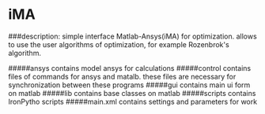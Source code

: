 # iMA

###description:
simple interface Matlab-Ansys(iMA) for optimization. 
allows to use the user algorithms of optimization, for example Rozenbrok's algorithm.

#####ansys
    contains model ansys for calculations
#####control
	contains files of commands for ansys and matalb. these files are necessary for synchronization between these programs
#####gui
	contains main ui form on matlab
#####lib
	contains base classes on matlab
#####scripts
	contains IronPytho scripts
#####main.xml
	contains settings and parameters for work
